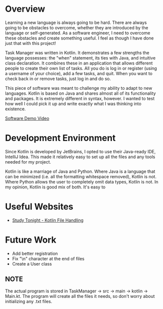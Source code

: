 # Overview

Learning a new language is always going to be hard. There are always going to be obstacles to overcome, whether they are introduced by the language or self-generated. As a software engineer, I need to overcome these obstacles and create something useful. I feel as though I have done just that with this project!

Task Manager was written in Kotlin. It demonstrates a few strengths the language possesses: the "when" statement, its ties with Java, and intuitive class declaration. It combines these in an application that allows different people to create their own list of tasks. All you do is log in or register (using a username of your choice), add a few tasks, and quit. When you want to check back in or remove tasks, just log in and do so.

This piece of software was meant to challenge my ability to adapt to new languages. Kotlin is based on Java and shares almost all of its functionality and packages. It is extremely different in syntax, however. I wanted to test how well I could pick it up and write exactly what I was thinking into existence.

[Software Demo Video](https://youtu.be/fyjRUFUNOIM)

# Development Environment

Since Kotlin is developed by JetBrains, I opted to use their Java-ready IDE, IntelliJ Idea. This made it relatively easy to set up all the files and any tools needed for my project.

Kotlin is like a marriage of Java and Python. Where Java is a language that can be minimized (i.e. all the formatting whitespace removed), Kotlin is not. Where Python allows the user to completely omit data types, Kotlin is not. In my opinion, Kotlin is good mix of both. It's easy to 

# Useful Websites

- [Study Tonight - Kotlin File Handling](https://www.studytonight.com/kotlin/kotlin-file-handling)

# Future Work

- Add better registration
- Fix "\n" character at the end of files
- Create a User class

## NOTE
The actual program is stored in TaskManager -> src -> main -> kotlin -> Main.kt. The program will create all the files it needs, so don't worry about initializing any .txt files.
